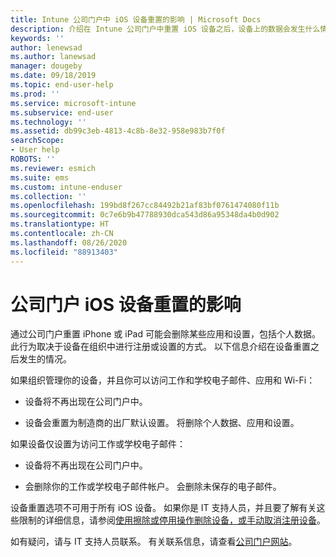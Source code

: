 ```yaml
---
title: Intune 公司门户中 iOS 设备重置的影响 | Microsoft Docs
description: 介绍在 Intune 公司门户中重置 iOS 设备之后，设备上的数据会发生什么情况。
keywords: ''
author: lenewsad
ms.author: lanewsad
manager: dougeby
ms.date: 09/18/2019
ms.topic: end-user-help
ms.prod: ''
ms.service: microsoft-intune
ms.subservice: end-user
ms.technology: ''
ms.assetid: db99c3eb-4813-4c8b-8e32-958e983b7f0f
searchScope:
- User help
ROBOTS: ''
ms.reviewer: esmich
ms.suite: ems
ms.custom: intune-enduser
ms.collection: ''
ms.openlocfilehash: 199bd8f267cc84492b21af83bf0761474080f11b
ms.sourcegitcommit: 0c7e6b9b47788930dca543d86a95348da4b0d902
ms.translationtype: HT
ms.contentlocale: zh-CN
ms.lasthandoff: 08/26/2020
ms.locfileid: "88913403"
---
```

# <a name="effects-of-company-portal-ios-device-reset"></a>公司门户 iOS 设备重置的影响 

通过公司门户重置 iPhone 或 iPad 可能会删除某些应用和设置，包括个人数据。 此行为取决于设备在组织中进行注册或设置的方式。 以下信息介绍在设备重置之后发生的情况。  

如果组织管理你的设备，并且你可以访问工作和学校电子邮件、应用和 Wi-Fi：

- 设备将不再出现在公司门户中。  

- 设备会重置为制造商的出厂默认设置。 将删除个人数据、应用和设置。

如果设备仅设置为访问工作或学校电子邮件：

- 设备将不再出现在公司门户中。  

- 会删除你的工作或学校电子邮件帐户。 会删除未保存的电子邮件。   

设备重置选项不可用于所有 iOS 设备。 如果你是 IT 支持人员，并且要了解有关这些限制的详细信息，请参阅[使用擦除或停用操作删除设备，或手动取消注册设备](/intune/devices-wipe)。  

如有疑问，请与 IT 支持人员联系。 有关联系信息，请查看[公司门户网站](https://go.microsoft.com/fwlink/?linkid=2010980)。